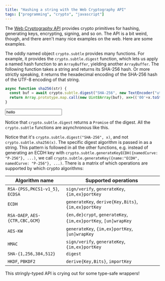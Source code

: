 ```yaml
---
title: "Hashing a string with the Web Cryptography API"
tags: ["programming", "crypto", "javascript"]
---
```


The [Web Cryptography API](https://developer.mozilla.org/en-US/docs/Web/API/Web_Crypto_API)
provides crypto primitives for hashing, generating keys, encrypting, signing, and so on.
The API is a bit weird, though,
and there aren't many nice examples on the web.
Here are some examples.

The oddly named object `crypto.subtle` provides many functions.
For example, it provides the `crypto.subtle.digest` function,
which lets us apply a named hash function to an `ArrayBuffer`,
yielding another `ArrayBuffer`.
The following function takes a string and returns its SHA-256 hash.
Or more strictly speaking, it returns
the hexadecimal encoding of
the SHA-256 hash of
the UTF-8 encoding of
that string.

```js
async function sha256(str) {
  const buf = await crypto.subtle.digest("SHA-256", new TextEncoder("utf-8").encode(str));
  return Array.prototype.map.call(new Uint8Array(buf), x=>(('00'+x.toString(16)).slice(-2))).join('');
}
```

<div>
  <input id="plaintext" value="hello"/>
  <code id="sha256"></code>
  <script>
      async function sha256(str) {
        const buf = await crypto.subtle.digest("SHA-256", new TextEncoder("utf-8").encode(str));
        return Array.prototype.map.call(new Uint8Array(buf), x=>(('00'+x.toString(16)).slice(-2))).join('');
      }
      const plaintextEl = document.getElementById("plaintext");
      const sha256El = document.getElementById("sha256");
      async function update(ev) {
        const s = await sha256(plaintextEl.value);
        sha256El.innerText = s;
      };
      plaintextEl.oninput = update;
      update()
  </script>
</div>

Notice that `crypto.subtle.digest` returns a `Promise` of the digest.
All the `crypto.subtle` functions are asynchronous like this.

Notice that it's `crypto.subtle.digest("SHA-256", x)`,
and not `crypto.subtle.sha256(x)`.
The specific digest algorithm is passed in as a string.
This pattern is followed in all the other functions,
e.g. instead of generating an ECDH key with `crypto.subtle.generateKeyECDH({namedCurve: "P-256"}, ...)`,
we call `crypto.subtle.generateKey({name:"ECDH", namedCurve: "P-256"}, ...)`.
There is a matrix of which operations are supported by which crypto algorithms:

| Algorithm name                  | Supported operations
|---------------------------------|---
| `RSA-{PSS,PKCS1-v1_5}`, `ECDSA` | `sign/verify`, `generateKey`, `{im,ex}portKey`
| `ECDH`                          | `generateKey`, `derive{Key,Bits}`, `{im,ex}portKey`
| `RSA-OAEP`, `AES-{CTR,CBC,GCM}` | `{en,de}crypt`, `generateKey`, `{im,ex}portKey`, `[un]wrapKey`
| `AES-KW`                        | `generateKey`, `{im,ex}portKey`, `[un]wrapKey`
| `HMAC`                          | `sign/verify`, `generateKey`, `{im,ex}portKey`
| `SHA-{1,256,384,512}`           | `digest`
| `HKDF`, `PBKDF2`                | `derive{Key,Bits}`, `importKey`

This stringly-typed API is crying out for some type-safe wrappers!
